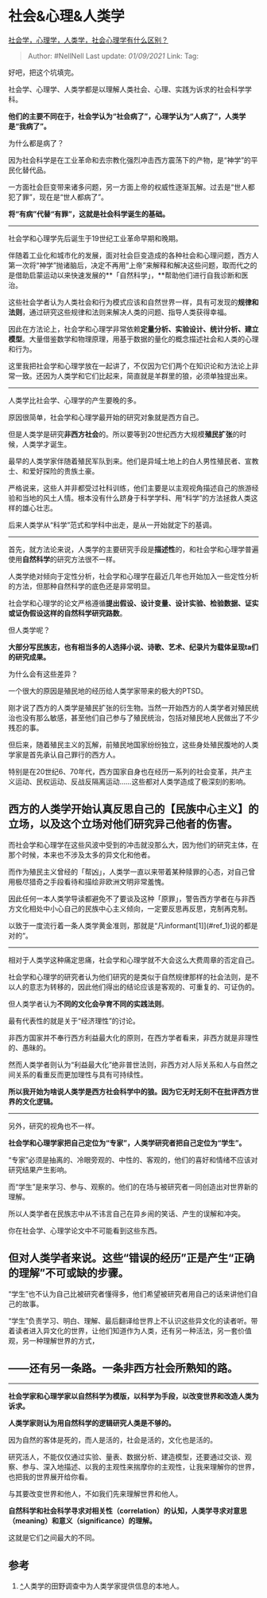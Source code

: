 # 社会&心理&人类学
[社会学，心理学，人类学，社会心理学有什么区别？](https://www.zhihu.com/question/314730723/answer/672527801)

> Author: #NellNell
> Last update: *01/09/2021*
> Link:
> Tag:

好吧，把这个坑填完。

社会学、心理学、人类学都是以理解人类社会、心理、实践为诉求的社会科学学科。

**他们的主要不同在于，社会学认为“社会病了”，心理学认为“人病了”，人类学是“我病了”。**

为什么都是病了？

因为社会科学是在工业革命和去宗教化强烈冲击西方震荡下的产物，是“神学”的平民化替代品。

一方面社会巨变带来诸多问题，另一方面上帝的权威性逐渐瓦解。过去是“世人都犯了罪”，现在是“世人都病了”。

**将“有病”代替“有罪”，这就是社会科学诞生的基础。**

---

社会学和心理学先后诞生于19世纪工业革命早期和晚期。

伴随着工业化和城市化的发展，面对社会巨变造成的各种社会和心理问题，西方人第一次将“神学”抛诸脑后，决定不再用“上帝”来解释和解决这些问题，取而代之的是借助启蒙运动以来快速发展的**「自然科学」，**帮助他们进行自我诊断和医治。

这些社会学者认为人类社会和行为模式应该和自然世界一样，具有可发现的**规律和法则**，通过研究这些规律和法则来解决人类的问题、指导人类获得幸福。

因此在方法论上，社会学和心理学非常依赖**定量分析、实验设计、统计分析、建立模型**。大量借鉴数学和物理原理，用基于数据的量化的概念描述社会和人类的心理和行为。

这里我把社会学和心理学放在一起讲了，不仅因为它们两个在知识论和方法论上非常一致。还因为人类学和它们比起来，简直就是羊群里的狼，必须单独提出来。

---

人类学比社会学、心理学的产生要晚的多。

原因很简单，社会学和心理学最开始的研究对象就是西方自己。

但是人类学是研究**非西方社会**的。所以要等到20世纪西方大规模**殖民扩张**的时候，人类学才诞生。

最早的人类学家伴随着殖民军队到来。他们是异域土地上的白人男性殖民者、宣教士、和爱好探险的贵族土豪。

严格说来，这些人并非都受过社科训练，他们主要是以主观视角描述自己的旅游经验和当地的风土人情。根本没有什么跻身于科学学科、用“科学”的方法拯救人类这样的雄心壮志。

后来人类学从“科学”范式和学科中出走，是从一开始就定下的基调。

---

首先，就方法论来说，人类学的主要研究手段是**描述性**的，和社会学和心理学普遍使用**自然科学**的研究方法很不一样。

人类学绝对倾向于定性分析，社会学和心理学在最近几年也开始加入一些定性分析的方法，但那种自然科学的底色还是非常明显。

社会学和心理学的论文严格遵循**提出假设、设计变量、设计实验、检验数据、证实或证伪假设这样的自然科学研究路数**。

但人类学呢？

**大部分写民族志，也有相当多的人选择小说、诗歌、艺术、纪录片为载体呈现ta们的研究成果。**

为什么会有这些差异？

一个很大的原因是殖民地的经历给人类学家带来的极大的PTSD。

刚才说了西方的人类学是殖民扩张的衍生物。当然一开始西方的人类学者对殖民统治也没有那么敏感，甚至他们自己参与了殖民统治，包括对殖民地人民做出了不少残忍的事。

但后来，随着殖民主义的瓦解，前殖民地国家纷纷独立，这些身处殖民腹地的人类学家是首先承认自己罪行的西方人。

特别是在20世纪6、70年代，西方国家自身也在经历一系列的社会变革，共产主义运动、民权运动、反战反隔离运动……这些都对人类学造成了极深刻的影响。

## **西方的人类学开始认真反思自己的【民族中心主义】的立场，以及这个立场对他们研究异己他者的伤害。**

而社会学和心理学在这些风波中受到的冲击就没那么大，因为他们的研究主体，在那个时候，本来也不涉及太多的异文化和他者。

而作为殖民主义曾经的「帮凶」，人类学一直以来带着某种赎罪的心态，对自己曾用极尽猎奇之手段看待和描绘非欧洲文明非常羞愧。

因此任何一本人类学导读都避免不了要谈及这种「原罪」，警告西方学者在与非西方文化相处中小心自己的民族中心主义倾向，一定要反思再反思，克制再克制。

以致于一度流行着一条人类学黄金准则，那就是“凡informant[1]](#ref_1)说的都是对的“。

---

相对于人类学这种痛定思痛，社会学和心理学就不大会这么大费周章的否定自己。

社会学和心理学的研究者认为他们研究的是类似于自然规律那样的社会法则，是不以人的意志为转移的，因此他们得出的结论应该是客观的、可重复的、可证伪的。

但人类学者认为**不同的文化会孕育不同的实践法则**。

最有代表性的就是关于“经济理性”的讨论。

非西方国家并不奉行西方利益最大化的原则，在西方学者看来，非西方就是非理性的、愚昧的。

然而人类学者则认为“利益最大化”绝非普世法则，非西方对人际关系和人与自然之间关系的看重反而更加理性与具有可持续性。

**所以我开始为啥说人类学是西方社会科学中的狼。因为它无时无刻不在批评西方世界的文化逻辑。**

---

另外，研究的视角也不一样。

**社会学和心理学家把自己定位为“专家”，人类学研究者把自己定位为“学生”。**

“专家”必须是抽离的、冷眼旁观的、中性的、客观的，他们的喜好和情绪不应该对研究结果产生影响。

而“学生”是来学习、参与、观察的。他们的在场与被研究者一同创造出对世界新的理解。

所以人类学者在民族志中从不讳言自己在异乡闹的笑话、产生的误解和冲突。

你在社会学、心理学论文中不可能看到这些东西。

## 但对人类学者来说。这些“错误的经历”正是产生“正确的理解”不可或缺的步骤。

“学生”也不认为自己比被研究者懂得多，他们希望被研究者用自己的话来讲他们自己的故事。

“学生”负责学习、明白、理解、最后翻译给世界上不认识这些异文化的读者听。带着读者进入异文化的世界，让他们知道作为人类，还有另一种活法，另一套价值观，另一种理解世界的方式，

## ——还有另一条路。一条非西方社会所熟知的路。

---

**社会学家和心理学家以自然科学为模版，以科学为手段，以改变世界和改造人类为诉求。**

**人类学家则认为用自然科学的逻辑研究人类是不够的。**

因为自然的客体是死的，而人是活的，社会是活的，文化也是活的。

研究活人，不能仅仅通过实验、量表、数据分析、建造模型，还要通过交谈、观察、参与、深入地描述、以我的主观性来揣摩你的主观性，让我来理解你的世界，也把我的世界展开给你看。

与其要改变世界和他人，不如我们先来理解世界和他人。

**自然科学和社会科学寻求对相关性（correlation）的认知，人类学寻求对意思（meaning）和意义（significance）的理解。**

这就是它们之间最大的不同。

## 参考

1.  [^](#ref_1_0)人类学的田野调查中为人类学家提供信息的本地人。
